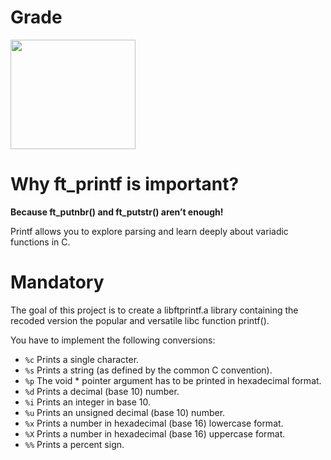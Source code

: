 # Grade
<img src="https://cdn.discordapp.com/attachments/714092571655274496/1200758638369849414/Screen_Shot_2024-01-27_at_12.05.05_PM.png?ex=65c758a0&is=65b4e3a0&hm=4e34c6e785ceaf7da581cb1f7f13d3a9bb71c25ec78ea9305b07041dc4da7c95&" width=200px height=175px/>

# Why ft_printf is important?
**Because ft_putnbr() and ft_putstr() aren’t enough!**

Printf allows you to explore parsing and learn deeply about variadic functions in C.

# Mandatory
The goal of this project is to create a libftprintf.a library containing the recoded version the popular and versatile libc function printf(). 

You have to implement the following conversions: 

 - `%c` Prints a single character.  
 - `%s` Prints a string (as defined by the common C convention).
 - `%p` The void * pointer argument has to be printed in hexadecimal format.
 - `%d` Prints a decimal (base 10) number.
 - `%i` Prints an integer in base 10. 
 - `%u` Prints an unsigned decimal (base 10) number. 
 - `%x` Prints a number in hexadecimal (base 16) lowercase format.
 - `%X` Prints a number in hexadecimal (base 16) uppercase format. 
 - `%%` Prints a percent sign.
